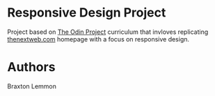 # Responsive Design Project
Project based on [The Odin Project](https://www.theodinproject.com/lessons/building-with-responsive-design) curriculum that invloves replicating [thenextweb.com](https://thenextweb.com/) homepage with a focus on responsive design.

# Authors
Braxton Lemmon